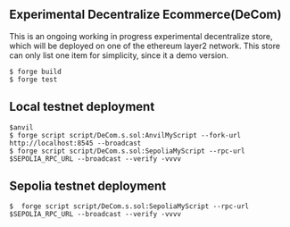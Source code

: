 ## Experimental Decentralize Ecommerce(DeCom)

This is an ongoing working in progress experimental decentralize store, which will be deployed on one of the ethereum layer2 network. This store can only list one item for simplicity, since it a demo version. 

```
$ forge build
$ forge test
```
## Local testnet deployment

```
$anvil
$ forge script script/DeCom.s.sol:AnvilMyScript --fork-url http://localhost:8545 --broadcast
$ forge script script/DeCom.s.sol:SepoliaMyScript --rpc-url $SEPOLIA_RPC_URL --broadcast --verify -vvvv
```

## Sepolia testnet deployment

```
$  forge script script/DeCom.s.sol:SepoliaMyScript --rpc-url $SEPOLIA_RPC_URL --broadcast --verify -vvvv
```








